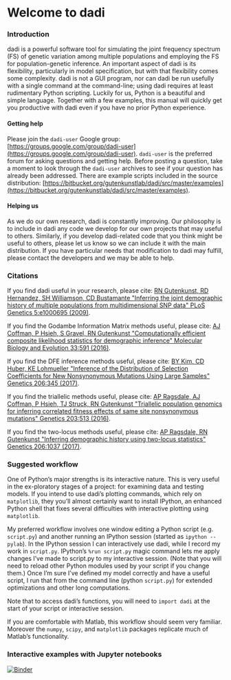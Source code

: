 # Welcome to dadi

### Introduction

dadi is a powerful software tool for simulating the joint frequency spectrum (FS) of genetic variation among multiple populations and employing the FS for population-genetic inference. An important aspect of dadi is its flexibility, particularly in model specification, but with that flexibility comes some complexity. dadi is not a GUI program, nor can dadi be run usefully with a single command at the command-line; using dadi requires at least rudimentary Python scripting. Luckily for us, Python is a beautiful and simple language. Together with a few examples, this manual will quickly get you productive with dadi even if you have no prior Python experience.

#### Getting help

Please join the `dadi-user` Google group: [https://groups.google.com/group/dadi-user](https://groups.google.com/group/dadi-user). `dadi-user` is the preferred forum for asking questions and getting help. Before posting a question, take a moment to look through the `dadi-user` archives to see if your question has already been addressed. There are example scripts included in the source distribution: [https://bitbucket.org/gutenkunstlab/dadi/src/master/examples](https://bitbucket.org/gutenkunstlab/dadi/src/master/examples).

#### Helping us

As we do our own research, dadi is constantly improving. Our philosophy is to include in dadi any code we develop for our own projects that may useful to others. Similarly, if you develop dadi-related code that you think might be useful to others, please let us know so we can include it with the main distribution. If you have particular needs that modification to dadi may fulfill, please contact the developers and we may be able to help.

### Citations

If you find dadi useful in your research, please cite:
[RN Gutenkunst, RD Hernandez, SH Williamson, CD Bustamante "Inferring the joint demographic history of multiple populations from multidimensional SNP data" PLoS Genetics 5:e1000695 (2009)](http://doi.org/10.1371/journal.pgen.1000695).

If you find the Godambe Information Matrix methods useful, please cite:
[AJ Coffman, P Hsieh, S Gravel, RN Gutenkunst "Computationally efficient composite likelihood statistics for demographic inference" Molecular Biology and Evolution 33:591 (2016)](http://doi.org/10.1093/molbev/msv255).

If you find the DFE inference methods useful, please cite:
[BY Kim, CD Huber, KE Lohmueller "Inference of the Distribution of Selection Coefficients for New Nonsynonymous Mutations Using Large Samples" Genetics 206:345 (2017)](https://doi.org/10.1534/genetics.116.197145).

If you find the triallelic methods useful, please cite:
[AP Ragsdale, AJ Coffman, P Hsieh, TJ Struck, RN Gutenkunst "Triallelic population genomics for inferring correlated fitness effects of same site nonsynonymous mutations" Genetics 203:513 (2016)](http://doi.org/10.1534/genetics.115.184812).

If you find the two-locus methods useful, please cite:
[AP Ragsdale, RN Gutenkunst "Inferring demographic history using two-locus statistics" Genetics 206:1037 (2017)](http://doi.org/10.1534/genetics.117.201251).


### Suggested workflow

One of Python’s major strengths is its interactive nature. This is very useful in the ex-ploratory stages of a project: for examining data and testing models. If you intend to use dadi’s plotting commands, which rely on `matplotlib`, they you’ll almost certainly want to install IPython, an enhanced Python shell that fixes several difficulties with interactive plotting using `matplotlib`.

My preferred workflow involves one window editing a Python script (e.g. `script.py`) and another running an IPython session (started as `ipython --pylab`). In the IPython session I can interactively use dadi, while I record my work in `script.py`. IPython’s `%run script.py` magic command lets me apply changes I’ve made to script.py to my interactive session. (Note that you will need to reload other Python modules used by your script if you change them.) Once I’m sure I’ve defined my model correctly and have a useful script, I run that from the command line (python `script.py`) for extended optimizations and other long computations.

Note that to access dadi’s functions, you will need to `import dadi` at the start of your script or interactive session.

If you are comfortable with Matlab, this workflow should seem very familiar. Moreover the `numpy`, `scipy`, and `matplotlib` packages replicate much of Matlab’s functionality.

### Interactive examples with Jupyter notebooks

[![Binder](https://mybinder.org/badge_logo.svg)](https://mybinder.org/v2/git/https%3A%2F%2Fbitbucket.org%2Fgutenkunstlab%2Fdadi%2Fsrc/devel)
